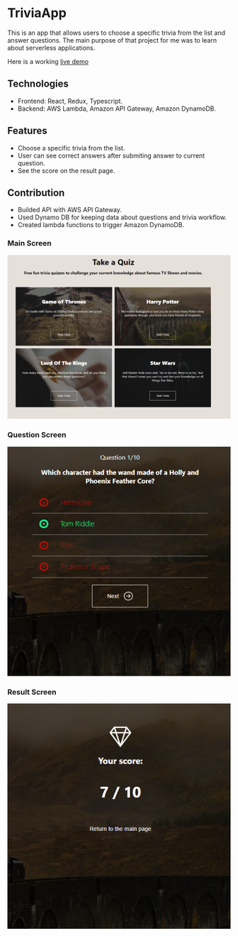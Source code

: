 # TriviaApp
This is an app that allows users to choose a specific trivia from the list and answer questions. 
The main purpose of that project for me was to learn about serverless applications.

Here is a working <a href="#0">live demo</a>

## Technologies

* Frontend: React, Redux, Typescript.
* Backend: AWS Lambda, Amazon API Gateway, Amazon DynamoDB.

## Features
* Choose a specific trivia from the list.
* User can see correct answers after submiting answer to current question.
* See the score on the result page.

## Contribution

* Builded API with AWS API Gateway.
* Used Dynamo DB for keeping data about questions and trivia workflow.
* Created lambda functions to trigger Amazon DynamoDB. 

### Main Screen

![Main Screen](/image/main-screen.png)

### Question Screen

![Question Screen](/image/question-screen.png)

### Result Screen

![Question Screen](/image/score-screen.png)
